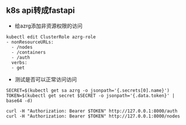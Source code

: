 ## k8s api转成fastapi
- 给azrg添加非资源权限的访问
```
kubectl edit ClusterRole azrg-role
- nonResourceURLs:
  - /nodes
  - /containers
  - /auth
  verbs:
  - get
```
- 测试是否可以正常访问访问
```
SECRET=$(kubectl get sa azrg -o jsonpath='{.secrets[0].name}')
TOKEN=$(kubectl get secret $SECRET -o jsonpath='{.data.token}' | base64 -d)

curl -H "Authorization: Bearer $TOKEN" http://127.0.0.1:8000/auth
curl -H "Authorization: Bearer $TOKEN" http://127.0.0.1:8000/nodes
```
